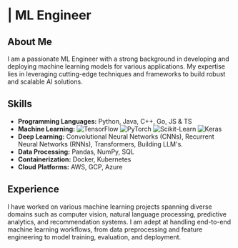 # <Your Name> | ML Engineer

## About Me
I am a passionate ML Engineer with a strong background in developing and deploying machine learning models for various applications. My expertise lies in leveraging cutting-edge techniques and frameworks to build robust and scalable AI solutions.

## Skills
- **Programming Languages:** Python, Java, C++, Go, JS & TS
- **Machine Learning:** <img src="https://img.shields.io/badge/TensorFlow-FF6F00?style=flat&logo=tensorflow&logoColor=white" alt="TensorFlow" /> <img src="https://img.shields.io/badge/PyTorch-EE4C2C?style=flat&logo=pytorch&logoColor=white" alt="PyTorch" /> <img src="https://img.shields.io/badge/ScikitLearn-F7931E?style=flat&logo=scikit-learn&logoColor=white" alt="Scikit-Learn" /> <img src="https://img.shields.io/badge/Keras-D00000?style=flat&logo=keras&logoColor=white" alt="Keras" />
- **Deep Learning:** Convolutional Neural Networks (CNNs), Recurrent Neural Networks (RNNs), Transformers, Building LLM's.
- **Data Processing:** Pandas, NumPy, SQL
- **Containerization:** Docker, Kubernetes
- **Cloud Platforms:** AWS, GCP, Azure

## Experience
I have worked on various machine learning projects spanning diverse domains such as computer vision, natural language processing, predictive analytics, and recommendation systems. I am adept at handling end-to-end machine learning workflows, from data preprocessing and feature engineering to model training, evaluation, and deployment.
